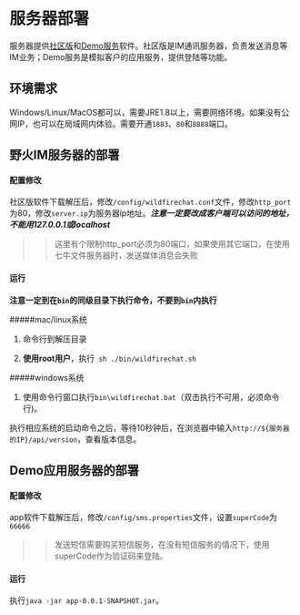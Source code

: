 # 服务器部署
服务器提供[社区版](https://github.com/wildfirechat/server/releases)和[Demo服务](https://github.com/wildfirechat/app_server/releases)软件。社区版是IM通讯服务器，负责发送消息等IM业务；Demo服务是模拟客户的应用服务，提供登陆等功能。

## 环境需求
Windows/Linux/MacOS都可以，需要JRE1.8以上，需要网络环境。如果没有公网IP，也可以在局域网内体验。需要开通```1883```、```80```和```8888```端口。

## 野火IM服务器的部署
#### 配置修改
社区版软件下载解压后，修改```/config/wildfirechat.conf```文件，修改```http_port```为80，修改```server.ip```为服务器ip地址。***注意一定要改成客户端可以访问的地址，不能用127.0.0.1或localhost***
>> 这里有个限制http_port必须为80端口，如果使用其它端口，在使用七牛文件服务器时，发送媒体消息会失败

#### 运行

**注意一定到在```bin```的同级目录下执行命令，不要到```bin```内执行**

#####mac/linux系统

  1. 命令行到解压目录

  2. **使用root用户**，执行``` sh ./bin/wildfirechat.sh```


#####windows系统

1. 使用命令行窗口执行```bin\wildfirechat.bat```（双击执行不可用，必须命令行)。

   

执行相应系统的启动命令之后，等待10秒钟后，在浏览器中输入```http://${服务器的IP}/api/version```，查看版本信息。

## Demo应用服务器的部署
#### 配置修改
app软件下载解压后，修改```/config/sms.properties```文件，设置```superCode```为```66666```
>> 发送短信需要购买短信服务，在没有短信服务的情况下，使用superCode作为验证码来登陆。

#### 运行
执行```java -jar app-0.0.1-SNAPSHOT.jar```。

